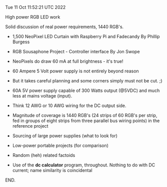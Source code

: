 Tue 11 Oct 11:52:21 UTC 2022

High power RGB LED work

  Solid discussion of real power requirements, 1440 RGB's.

  * 1,500 NeoPixel LED Curtain with Raspberry Pi and Fadecandy
    By Phillip Burgess

  * RGB Sousaphone Project - Controller interface
    By Jon Swope

  * NeoPixels do draw 60 mA at full brightness - it's true!

  * 60 Ampere 5 Volt power supply is not entirely beyond reason

  * But it takes careful planning and some corners simply must not be cut. ;)

  * 60A 5V power supply capable of 300 Watts output (@5VDC) and much less at mains voltage (input).

  * Think 12 AWG or 10 AWG wiring for the DC output side.

  * Magnitude of coverage is 1440 RGB's (24 strips of 60 RGB's per strip, fed in groups of eight strips from three parallel bus wiring points) in the reference project

  * Sourcing of large power supplies (what to look for)

  * Low-power portable projects (for comparison)

  * Random (heh) related factoids

  * Use of the **dc calculator** program, throughout.  Nothing to do with DC current; name similarity is coincidental

END.
